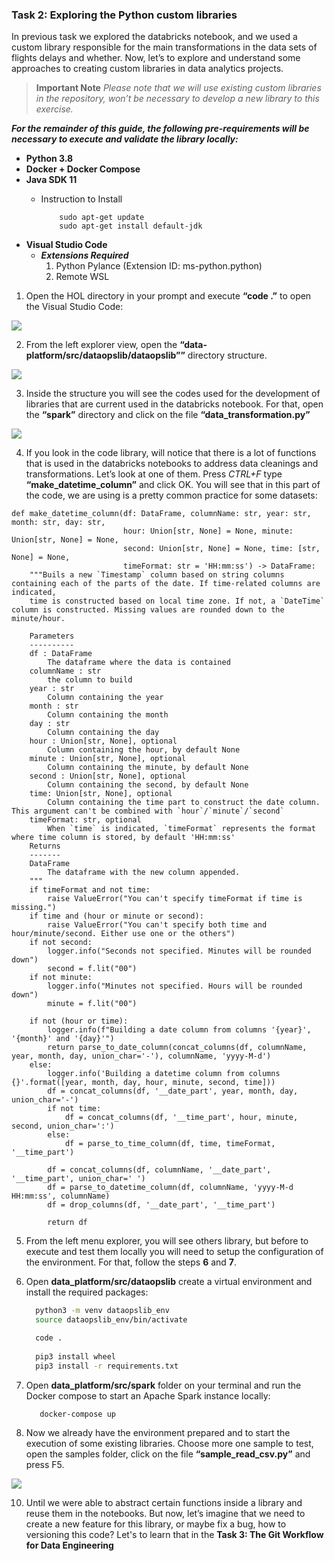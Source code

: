 ### **Task 2: Exploring the Python custom libraries**

In previous task we explored the databricks notebook, and we used a custom library responsible for the main transformations in the data sets of flights delays and whether. Now, let’s to explore and understand some approaches to creating custom libraries in data analytics projects.

>**Important Note**
_Please note that we will use existing custom libraries in the repository, won’t be necessary to develop a new library to this exercise._


***For the remainder of this guide, the following pre-requirements will be necessary to execute and validate the library locally:***

*	**Python 3.8**
*	**Docker + Docker Compose**
*	**Java SDK 11**
    * Instruction to Install

       ```
           sudo apt-get update
           sudo apt-get install default-jdk
        ```
*	**Visual Studio Code**
    * ***Extensions Required***
      1. Python Pylance (Extension ID: ms-python.python)
      2. Remote WSL


1. Open the HOL directory in your prompt and execute **“code .”**  to open the Visual Studio Code:

![](../../../hands-on-lab/media/task2_01-Exploring-Python-Custom-Libraries.png)  

2. From the left explorer view, open the **“data-platform/src/dataopslib/dataopslib””** directory structure. 

![](../../../hands-on-lab/media/task2_02-Exploring-Python-Custom-Libraries.png)  

3. Inside the structure you will see the codes used for the development of libraries that are current used in the databricks notebook. 
For that, open the **“spark”** directory and click on the file **“data_transformation.py”**

![](../../../hands-on-lab/media/task2_03-Exploring-Python-Custom-Libraries.png)

4. If you look in the code library, will notice that there is a lot of functions that is used in the databricks notebooks to address data cleanings and transformations. Let’s look at one of them. Press *CTRL+F* type **“make_datetime_column”** and click OK. You will see that in this part of the code, we are using is a pretty common practice for some datasets:

```
def make_datetime_column(df: DataFrame, columnName: str, year: str, month: str, day: str,
                         hour: Union[str, None] = None, minute: Union[str, None] = None,
                         second: Union[str, None] = None, time: [str, None] = None,
                         timeFormat: str = 'HH:mm:ss') -> DataFrame:
    """Buils a new `Timestamp` column based on string columns containing each of the parts of the date. If time-related columns are indicated,
    time is constructed based on local time zone. If not, a `DateTime` column is constructed. Missing values are rounded down to the minute/hour.

    Parameters
    ----------
    df : DataFrame
        The dataframe where the data is contained
    columnName : str
        the column to build
    year : str
        Column containing the year
    month : str
        Column containing the month
    day : str
        Column containing the day
    hour : Union[str, None], optional
        Column containing the hour, by default None
    minute : Union[str, None], optional
        Column containing the minute, by default None
    second : Union[str, None], optional
        Column containing the second, by default None
    time: Union[str, None], optional
        Column containing the time part to construct the date column. This argument can't be combined with `hour`/`minute`/`second`
    timeFormat: str, optional
        When `time` is indicated, `timeFormat` represents the format where time column is stored, by default 'HH:mm:ss'
    Returns
    -------
    DataFrame
        The dataframe with the new column appended.
    """
    if timeFormat and not time:
        raise ValueError("You can't specify timeFormat if time is missing.")
    if time and (hour or minute or second):
        raise ValueError("You can't specify both time and hour/minute/second. Either use one or the others")
    if not second:
        logger.info("Seconds not specified. Minutes will be rounded down")
        second = f.lit("00")
    if not minute:
        logger.info("Minutes not specified. Hours will be rounded down")
        minute = f.lit("00")

    if not (hour or time):
        logger.info(f"Building a date column from columns '{year}', '{month}' and '{day}'")
        return parse_to_date_column(concat_columns(df, columnName, year, month, day, union_char='-'), columnName, 'yyyy-M-d')
    else:
        logger.info('Building a datetime column from columns {}'.format([year, month, day, hour, minute, second, time]))
        df = concat_columns(df, '__date_part', year, month, day, union_char='-')
        if not time:
            df = concat_columns(df, '__time_part', hour, minute, second, union_char=':')
        else:
            df = parse_to_time_column(df, time, timeFormat, '__time_part')

        df = concat_columns(df, columnName, '__date_part', '__time_part', union_char=' ')
        df = parse_to_datetime_column(df, columnName, 'yyyy-M-d HH:mm:ss', columnName)
        df = drop_columns(df, '__date_part', '__time_part')

        return df
```





5.	From the left menu explorer, you will see others library, but before to execute and test them locally you will need to setup the configuration of the environment. For that, follow the steps **6** and **7**.


6. Open **data_platform/src/dataopslib** create a virtual environment and install the required packages:

    ```sh
      python3 -m venv dataopslib_env
      source dataopslib_env/bin/activate

	  code . 
	  
      pip3 install wheel
      pip3 install -r requirements.txt
    ```

7. Open **data_platform/src/spark** folder on your terminal and run the Docker compose to start an Apache Spark instance locally:

    ```sh
       docker-compose up
    ```


8. Now we already have the environment prepared and to start the execution of some existing libraries. Choose more one sample to test, open the samples folder, click on the file **“sample_read_csv.py”** and press F5.

![](../../../hands-on-lab/media/task2_04-Exploring-Python-Custom-Libraries.png)  


10. Until we were able to abstract certain functions inside a library and reuse them in the notebooks. But now, let’s imagine that we need to create a new feature for this library, or maybe fix a bug, how to versioning this code?  Let's to learn that in the **Task 3: The Git Workflow for Data Engineering**



